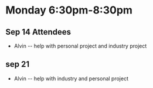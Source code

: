 # Monday 6:30pm-8:30pm
## Sep 14 Attendees
- Alvin -- help with personal project and industry project
## sep 21
- Alvin -- help with industry and personal project
